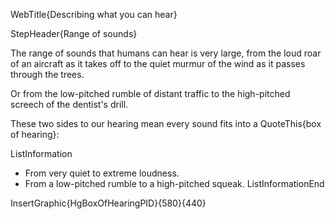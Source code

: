 WebTitle{Describing what you can hear}

StepHeader{Range of sounds}

The range of sounds that humans can hear is very large, from the loud roar of an aircraft as it takes off to the quiet murmur of the wind as it passes through the trees. 

Or from the low-pitched rumble of distant traffic to the high-pitched screech of the dentist&apos;s drill.

These two sides to our hearing mean every sound fits into a QuoteThis{box of hearing}:

ListInformation
- From very quiet to extreme loudness.
- From a low-pitched rumble to a high-pitched squeak.
ListInformationEnd

InsertGraphic{HgBoxOfHearingPID}{580}{440}

